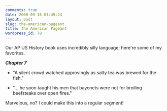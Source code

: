 ```yaml
---
comments: true
date: 2008-09-16 01:49:24
layout: post
slug: the-american-pageant
title: The American Pageant
wordpress_id: 78
---
```


Our AP US History book uses incredibly silly language; here're some of my favorites. 


**_Chapter 7_**  




  * "A silent crowd watched approvingly as salty tea was brewed for the fish." 

  * "... he soon taught his men that bayonets were not for broiling beefsteaks over open fires."



Marvelous, no? I could make this into a regular segment!
